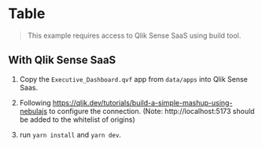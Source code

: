 # Table

> This example requires access to Qlik Sense SaaS using build tool.

## With Qlik Sense SaaS

1. Copy the `Executive_Dashboard.qvf` app from `data/apps` into Qlik Sense Saas.

2. Following https://qlik.dev/tutorials/build-a-simple-mashup-using-nebulajs to
   configure the connection. (Note: http://localhost:5173 should be added to the whitelist of origins)

3. run `yarn install` and `yarn dev`.
